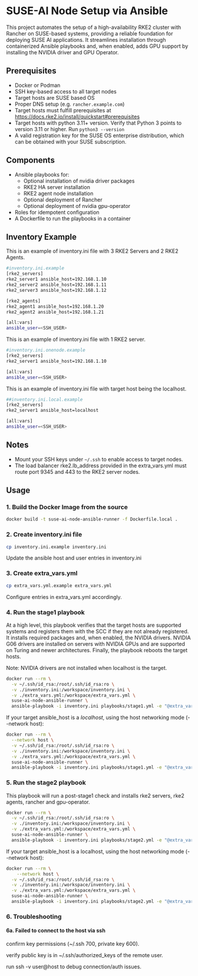 # SUSE-AI Node Setup via Ansible

This project automates the setup of a high-availability RKE2 cluster with Rancher on SUSE-based systems, providing a reliable foundation for deploying SUSE AI applications. It streamlines installation through containerized Ansible playbooks and, when enabled, adds GPU support by installing the NVIDIA driver and GPU Operator.


## Prerequisites

- Docker or Podman
- SSH key-based access to all target nodes
- Target hosts are SUSE based OS
- Proper DNS setup (e.g. `rancher.example.com`)
- Target hosts must fulfill prerequisites at https://docs.rke2.io/install/quickstart#prerequisites
- Target hosts with python 3.11+ version. Verify that Python 3 points to version 3.11 or higher. Run ```python3 --version```
- A valid registration key for the SUSE OS enterprise distribution, which can be obtained with your SUSE subscription.

## Components

- Ansible playbooks for:
  - Optional installation of nvidia driver packages
  - RKE2 HA server installation
  - RKE2 agent node installation
  - Optional deployment of Rancher
  - Optional deployment of nvidia gpu-operator
- Roles for idempotent configuration
- A Dockerfile to run the playbooks in a container

## Inventory Example

This is an example of inventory.ini file with 3 RKE2 Servers and 2 RKE2 Agents.
```bash
#inventory.ini.example
[rke2_servers]
rke2_server1 ansible_host=192.168.1.10
rke2_server2 ansible_host=192.168.1.11
rke2_server3 ansible_host=192.168.1.12

[rke2_agents]
rke2_agent1 ansible_host=192.168.1.20
rke2_agent2 ansible_host=192.168.1.21

[all:vars]
ansible_user=<SSH_USER>
```

This is an example of inventory.ini file with 1 RKE2 server.

```bash
#inventory.ini.onenode.example
[rke2_servers]
rke2_server1 ansible_host=192.168.1.10

[all:vars]
ansible_user=<SSH_USER>
```

This is an example of inventory.ini file with target host being the localhost.

```bash
##inventory.ini.local.example
[rke2_servers]
rke2_server1 ansible_host=localhost

[all:vars]
ansible_user=<SSH_USER>
```

## Notes

- Mount your SSH keys under `~/.ssh` to enable access to target nodes.
- The load balancer rke2.lb_address provided in the extra_vars.yml must route port 9345 and 443 to the RKE2 server nodes.

## Usage

### 1. Build the Docker Image from the source

```bash
docker build -t suse-ai-node-ansible-runner -f Dockerfile.local .
```

### 2. Create inventory.ini file 
```bash
cp inventory.ini.example inventory.ini
```
Update the ansible host and user entries in inventory.ini

### 3. Create extra_vars.yml 
```bash
cp extra_vars.yml.example extra_vars.yml
```
Configure entries in extra_vars.yml accordingly.

### 4. Run the stage1 playbook

At a high level, this playbook verifies that the target hosts are supported systems and registers them with the SCC if they are not already registered. It installs required packages and, when enabled, the NVIDIA drivers. NVIDIA G06 drivers are installed on servers with NVIDIA GPUs and are supported on Turing and newer architectures. Finally, the playbook reboots the target hosts.

Note: NVIDIA drivers are not installed when localhost is the target.

```bash
docker run --rm \
  -v ~/.ssh/id_rsa:/root/.ssh/id_rsa:ro \
  -v ./inventory.ini:/workspace/inventory.ini \
  -v ./extra_vars.yml:/workspace/extra_vars.yml \
  suse-ai-node-ansible-runner \
  ansible-playbook -i inventory.ini playbooks/stage1.yml -e "@extra_vars.yml"
```

If your target ansible_host is a *localhost*, using the host networking mode (--network host):

```bash
docker run --rm \
  --network host \
  -v ~/.ssh/id_rsa:/root/.ssh/id_rsa:ro \
  -v ./inventory.ini:/workspace/inventory.ini \
  -v ./extra_vars.yml:/workspace/extra_vars.yml \
  suse-ai-node-ansible-runner \
  ansible-playbook -i inventory.ini playbooks/stage1.yml -e "@extra_vars.yml"
```

### 5. Run the stage2 playbook

This playbook will run a post-stage1 check and installs rke2 servers, rke2 agents, rancher and gpu-operator.

```bash
docker run --rm \
  -v ~/.ssh/id_rsa:/root/.ssh/id_rsa:ro \
  -v ./inventory.ini:/workspace/inventory.ini \
  -v ./extra_vars.yml:/workspace/extra_vars.yml \
  suse-ai-node-ansible-runner \
  ansible-playbook -i inventory.ini playbooks/stage2.yml -e "@extra_vars.yml"
```

If your target ansible_host is a localhost, using the host networking mode (--network host):

```bash
docker run --rm \
    --network host \
  -v ~/.ssh/id_rsa:/root/.ssh/id_rsa:ro \
  -v ./inventory.ini:/workspace/inventory.ini \
  -v ./extra_vars.yml:/workspace/extra_vars.yml \
  suse-ai-node-ansible-runner \
  ansible-playbook -i inventory.ini playbooks/stage2.yml -e "@extra_vars.yml"
```

### 6. Troubleshooting

#### 6a. Failed to connect to the host via ssh

confirm key permissions (~/.ssh 700, private key 600).

verify public key is in ~/.ssh/authorized_keys of the remote user.

run ssh -v user@host to debug connection/auth issues.


